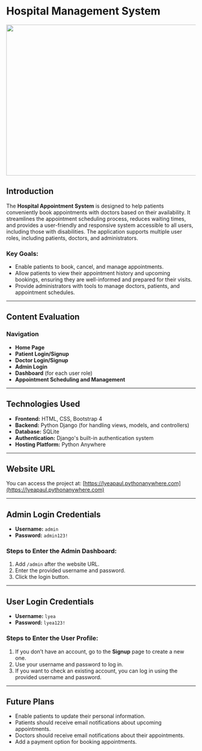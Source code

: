 # Hospital Management System

<img src="https://2.bp.blogspot.com/-XhybS8KcKus/Wjobhn2HqMI/AAAAAAAABKQ/AkRcUSdL1hU9PIkludjTXqFTgdQbasQuACLcBGAs/s400/HM.jpg" height="400" width="1200">

## Introduction
The **Hospital Appointment System** is designed to help patients conveniently book appointments with doctors based on their availability. It streamlines the appointment scheduling process, reduces waiting times, and provides a user-friendly and responsive system accessible to all users, including those with disabilities. The application supports multiple user roles, including patients, doctors, and administrators.

### Key Goals:
- Enable patients to book, cancel, and manage appointments.
- Allow patients to view their appointment history and upcoming bookings, ensuring they are well-informed and prepared for their visits.
- Provide administrators with tools to manage doctors, patients, and appointment schedules.

---

## Content Evaluation
### Navigation
- **Home Page**
- **Patient Login/Signup**
- **Doctor Login/Signup**
- **Admin Login**
- **Dashboard** (for each user role)
- **Appointment Scheduling and Management**

---

## Technologies Used

- **Frontend:** HTML, CSS, Bootstrap 4
- **Backend:** Python Django (for handling views, models, and controllers)
- **Database:** SQLite
- **Authentication:** Django's built-in authentication system
- **Hosting Platform:** Python Anywhere

---

## Website URL
You can access the project at:
[https://lyeapaul.pythonanywhere.com](https://lyeapaul.pythonanywhere.com)

---

## Admin Login Credentials
- **Username:** `admin`
- **Password:** `admin123!`

### Steps to Enter the Admin Dashboard:
1. Add `/admin` after the website URL.
2. Enter the provided username and password.
3. Click the login button.

---

## User Login Credentials
- **Username:** `lyea`
- **Password:** `lyea123!`

### Steps to Enter the User Profile:
1. If you don’t have an account, go to the **Signup** page to create a new one.
2. Use your username and password to log in.
3. If you want to check an existing account, you can log in using the provided username and password.

---

## Future Plans
- Enable patients to update their personal information.
- Patients should receive email notifications about upcoming appointments.
- Doctors should receive email notifications about their appointments.
- Add a payment option for booking appointments.
